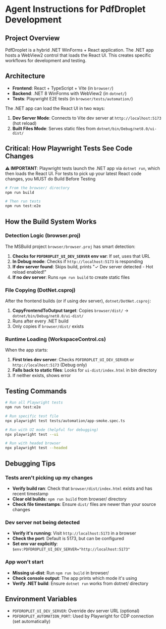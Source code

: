 # Agent Instructions for PdfDroplet Development

## Project Overview

PdfDroplet is a hybrid .NET WinForms + React application. The .NET app hosts a WebView2 control that loads the React UI. This creates specific workflows for development and testing.

## Architecture

- **Frontend**: React + TypeScript + Vite (in `browser/`)
- **Backend**: .NET 8 WinForms with WebView2 (in `dotnet/`)
- **Tests**: Playwright E2E tests (in `browser/tests/automation/`)

The .NET app can load the React UI in two ways:
1. **Dev Server Mode**: Connects to Vite dev server at `http://localhost:5173` (hot reload)
2. **Built Files Mode**: Serves static files from `dotnet/bin/Debug/net8.0/ui-dist/`

## Critical: How Playwright Tests See Code Changes

**⚠️ IMPORTANT**: Playwright tests launch the .NET app via `dotnet run`, which then loads the React UI. For tests to pick up your latest React code changes, you MUST do Build Before Testing

```bash
# From the browser/ directory
npm run build

# Then run tests
npm run test:e2e
```

## How the Build System Works

### Detection Logic (browser.proj)

The MSBuild project `browser/browser.proj` has smart detection:

1. **Checks for `PDFDROPLET_UI_DEV_SERVER` env var**: If set, uses that URL
2. **In Debug mode**: Checks if `http://localhost:5173` is responding
3. **If dev server found**: Skips build, prints "✓ Dev server detected - Hot reload enabled!"
4. **If no dev server**: Runs `npm run build` to create static files

### File Copying (DotNet.csproj)

After the frontend builds (or if using dev server), `dotnet/DotNet.csproj`:

1. **CopyFrontendToOutput target**: Copies `browser/dist/` → `dotnet/bin/Debug/net8.0/ui-dist/`
2. Runs after every .NET build
3. Only copies if `browser/dist/` exists

### Runtime Loading (WorkspaceControl.cs)

When the app starts:

1. **First tries dev server**: Checks `PDFDROPLET_UI_DEV_SERVER` or `http://localhost:5173` (Debug only)
2. **Falls back to static files**: Looks for `ui-dist/index.html` in bin directory
3. If neither exists, shows error

## Testing Commands

```bash
# Run all Playwright tests
npm run test:e2e

# Run specific test file
npx playwright test tests/automation/app-smoke.spec.ts

# Run with UI mode (helpful for debugging)
npx playwright test --ui

# Run with headed browser
npx playwright test --headed
```

## Debugging Tips

### Tests aren't picking up my changes
- **Verify build ran**: Check that `browser/dist/index.html` exists and has recent timestamp
- **Clear old builds**: `npm run build` from browser/ directory
- **Check file timestamps**: Ensure `dist/` files are newer than your source changes

### Dev server not being detected
- **Verify it's running**: Visit `http://localhost:5173` in a browser
- **Check the port**: Default is 5173, but can be configured
- **Set env var explicitly**: `$env:PDFDROPLET_UI_DEV_SERVER="http://localhost:5173"`

### App won't start
- **Missing ui-dist**: Run `npm run build` in browser/
- **Check console output**: The app prints which mode it's using
- **Verify .NET build**: Ensure `dotnet run` works from dotnet/ directory

## Environment Variables

- `PDFDROPLET_UI_DEV_SERVER`: Override dev server URL (optional)
- `PDFDROPLET_AUTOMATION_PORT`: Used by Playwright for CDP connection (set automatically)

